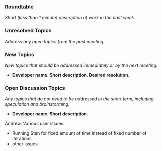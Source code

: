 ### Roundtable
_Short (less than 1 minute) description of work in the past week._


### Unresolved Topics
_Address any open topics from the past meeting._

### New Topics
_New topics that should be addressed immediately or by the next
meeting._

* __Developer name.  Short description.  Desired resolution.__


### Open Discussion Topics

_Any topics that do not need to be addressed in the short term,
including speculation and brainstorming._

* __Developer name.  Short description.__

Andrew.  Various user issues
- Running Stan for fixed amount of time instead of fixed number of iterations
- other issues